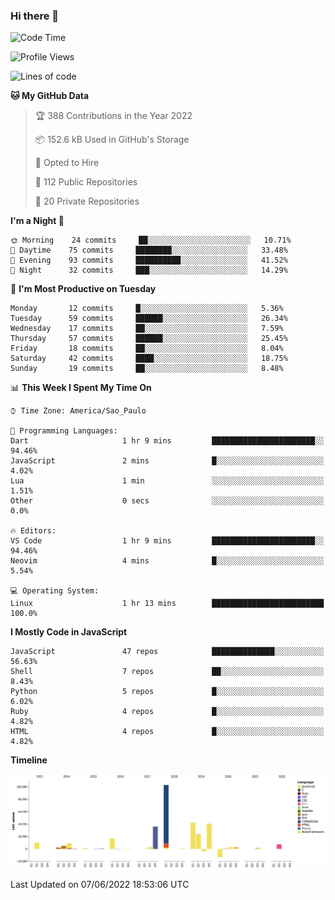 ### Hi there 👋

<!--START_SECTION:waka-->
![Code Time](http://img.shields.io/badge/Code%20Time-0%20secs-blue)

![Profile Views](http://img.shields.io/badge/Profile%20Views-0-blue)

![Lines of code](https://img.shields.io/badge/From%20Hello%20World%20I%27ve%20Written-298%20Thousand%20lines%20of%20code-blue)

**🐱 My GitHub Data** 

> 🏆 388 Contributions in the Year 2022
 > 
> 📦 152.6 kB Used in GitHub's Storage 
 > 
> 💼 Opted to Hire
 > 
> 📜 112 Public Repositories 
 > 
> 🔑 20 Private Repositories  
 > 
**I'm a Night 🦉** 

```text
🌞 Morning    24 commits     ██░░░░░░░░░░░░░░░░░░░░░░░   10.71% 
🌆 Daytime    75 commits     ████████░░░░░░░░░░░░░░░░░   33.48% 
🌃 Evening    93 commits     ██████████░░░░░░░░░░░░░░░   41.52% 
🌙 Night      32 commits     ███░░░░░░░░░░░░░░░░░░░░░░   14.29%

```
📅 **I'm Most Productive on Tuesday** 

```text
Monday       12 commits     █░░░░░░░░░░░░░░░░░░░░░░░░   5.36% 
Tuesday      59 commits     ██████░░░░░░░░░░░░░░░░░░░   26.34% 
Wednesday    17 commits     ██░░░░░░░░░░░░░░░░░░░░░░░   7.59% 
Thursday     57 commits     ██████░░░░░░░░░░░░░░░░░░░   25.45% 
Friday       18 commits     ██░░░░░░░░░░░░░░░░░░░░░░░   8.04% 
Saturday     42 commits     ████░░░░░░░░░░░░░░░░░░░░░   18.75% 
Sunday       19 commits     ██░░░░░░░░░░░░░░░░░░░░░░░   8.48%

```


📊 **This Week I Spent My Time On** 

```text
⌚︎ Time Zone: America/Sao_Paulo

💬 Programming Languages: 
Dart                     1 hr 9 mins         ███████████████████████░░   94.46% 
JavaScript               2 mins              █░░░░░░░░░░░░░░░░░░░░░░░░   4.02% 
Lua                      1 min               ░░░░░░░░░░░░░░░░░░░░░░░░░   1.51% 
Other                    0 secs              ░░░░░░░░░░░░░░░░░░░░░░░░░   0.0%

🔥 Editors: 
VS Code                  1 hr 9 mins         ███████████████████████░░   94.46% 
Neovim                   4 mins              █░░░░░░░░░░░░░░░░░░░░░░░░   5.54%

💻 Operating System: 
Linux                    1 hr 13 mins        █████████████████████████   100.0%

```

**I Mostly Code in JavaScript** 

```text
JavaScript               47 repos            ██████████████░░░░░░░░░░░   56.63% 
Shell                    7 repos             ██░░░░░░░░░░░░░░░░░░░░░░░   8.43% 
Python                   5 repos             █░░░░░░░░░░░░░░░░░░░░░░░░   6.02% 
Ruby                     4 repos             █░░░░░░░░░░░░░░░░░░░░░░░░   4.82% 
HTML                     4 repos             █░░░░░░░░░░░░░░░░░░░░░░░░   4.82%

```


**Timeline**

![Chart not found](https://raw.githubusercontent.com/jampow/jampow/master/charts/bar_graph.png) 


 Last Updated on 07/06/2022 18:53:06 UTC
<!--END_SECTION:waka-->
